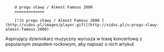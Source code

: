 
        U progu sławy / Almost Famous 2000 
        =============
        
        [![U progu sławy / Almost Famous 2000 ](http://vidos.pl/images/player.gif)](http://vidos.pl/u-progu-slawy-almost-famous-2000)
        
        
 Aspirujący dziennikarz muzyczny wyrusza w trasę koncertową z popularnym zespołem rockowym, aby napisać o nich artykuł.
    
